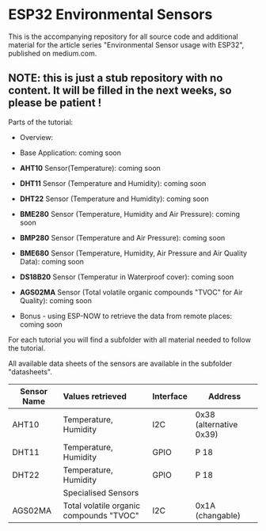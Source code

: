 # ESP32 Environmental Sensors
This is the accompanying repository for all source code and additional material for the article series "Environmental Sensor usage with ESP32", published on medium.com.

## NOTE: this is just a stub repository with no content. It will be filled in the next weeks, so please be patient !

Parts of the tutorial:
- Overview:
- Base Application: coming soon
- **AHT10** Sensor(Temperature): coming soon
- **DHT11** Sensor (Temperature and Humidity): coming soon
- **DHT22** Sensor (Temperature and Humidity): coming soon

- **BME280** Sensor (Temperature, Humidity and Air Pressure): coming soon
- **BMP280** Sensor (Temperature and Air Pressure): coming soon
- **BME680** Sensor (Temperature, Humidity, Air Pressure and Air Quality Data): coming soon
- **DS18B20** Sensor (Temperatur in Waterproof cover): coming soon
- **AGS02MA** Sensor (Total volatile organic compounds "TVOC" for Air Quality): coming soon

- Bonus - using ESP-NOW to retrieve the data from remote places: coming soon

For each tutorial you will find a subfolder with all material needed to follow the tutorial.

All available data sheets of the sensors are available in the subfolder "datasheets".

| Sensor Name | Values retrieved | Interface | Address |
|-------------|:-----------------|:----------|---------|
| AHT10 | Temperature, Humidity | I2C | 0x38 (alternative 0x39) |
| DHT11 | Temperature, Humidity | GPIO | P 18 |
| DHT22 | Temperature, Humidity | GPIO | P 18 |
| | Specialised Sensors | |
| AGS02MA | Total volatile organic compounds "TVOC" | I2C | 0x1A (changable) |

